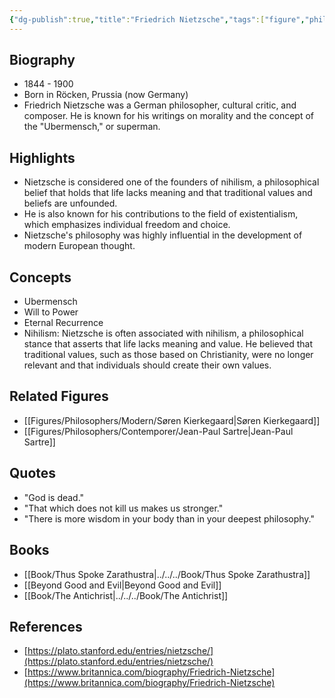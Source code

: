 ```yaml
---
{"dg-publish":true,"title":"Friedrich Nietzsche","tags":["figure","philosopher","nihilism","existentialism","ethics"],"permalink":"/figures/philosophers/modern/friedrich-nietzche/","dgPassFrontmatter":true}
---
```


## Biography

-   1844 - 1900
-   Born in Röcken, Prussia (now Germany)
-   Friedrich Nietzsche was a German philosopher, cultural critic, and composer. He is known for his writings on morality and the concept of the "Ubermensch," or superman.

## Highlights

-   Nietzsche is considered one of the founders of nihilism, a philosophical belief that holds that life lacks meaning and that traditional values and beliefs are unfounded.
-   He is also known for his contributions to the field of existentialism, which emphasizes individual freedom and choice.
-   Nietzsche's philosophy was highly influential in the development of modern European thought.

## Concepts

-   Ubermensch
-   Will to Power
-   Eternal Recurrence
- Nihilism: Nietzsche is often associated with nihilism, a philosophical stance that asserts that life lacks meaning and value. He believed that traditional values, such as those based on Christianity, were no longer relevant and that individuals should create their own values.

## Related Figures

-   [[Figures/Philosophers/Modern/Søren Kierkegaard\|Søren Kierkegaard]]
-   [[Figures/Philosophers/Contemporer/Jean-Paul Sartre\|Jean-Paul Sartre]]

## Quotes

-   "God is dead."
-   "That which does not kill us makes us stronger."
-   "There is more wisdom in your body than in your deepest philosophy."

## Books

-   [[Book/Thus Spoke Zarathustra\|../../../Book/Thus Spoke Zarathustra]]
-   [[Beyond Good and Evil\|Beyond Good and Evil]]
-   [[Book/The Antichrist\|../../../Book/The Antichrist]]

## References

-   [https://plato.stanford.edu/entries/nietzsche/](https://plato.stanford.edu/entries/nietzsche/)
-   [https://www.britannica.com/biography/Friedrich-Nietzsche](https://www.britannica.com/biography/Friedrich-Nietzsche)